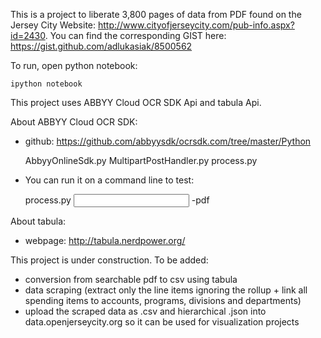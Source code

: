 This is a project to liberate 3,800 pages of data from PDF found on the Jersey City Website: http://www.cityofjerseycity.com/pub-info.aspx?id=2430.  You can find the corresponding GIST here:  https://gist.github.com/adlukasiak/8500562

To run, open python notebook:

	ipython notebook

This project uses ABBYY Cloud OCR SDK Api and tabula Api.

About ABBYY Cloud OCR SDK:

* github:  https://github.com/abbyysdk/ocrsdk.com/tree/master/Python

	AbbyyOnlineSdk.py
	MultipartPostHandler.py
	process.py

* You can run it on a command line to test:

	process.py <input fie> <output file> -pdf

About tabula:
 
* webpage:  http://tabula.nerdpower.org/

This project is under construction.  To be added:

* conversion from searchable pdf to csv using tabula
* data scraping (extract only the line items ignoring the rollup + link all spending items to accounts, programs, divisions and departments)
* upload the scraped data as .csv and hierarchical .json into data.openjerseycity.org so it can be used for visualization projects
